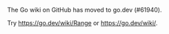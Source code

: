The Go wiki on GitHub has moved to go.dev (#61940).

Try <https://go.dev/wiki/Range> or <https://go.dev/wiki/>.

